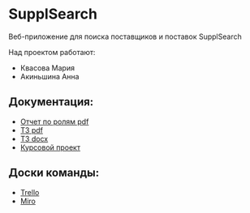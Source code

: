 # SupplSearch
Веб-приложение для поиска поставщиков и поставок SupplSearch

Над проектом работают:
- Квасова Мария
- Акиньшина Анна

## Документация: 
* [Отчет по ролям pdf](https://github.com/kvasovaM/SupplSearch/blob/master/Documents/Отчет%20по%20ролям.pdf)
* [ТЗ pdf](https://github.com/kvasovaM/SupplSearch/blob/master/Documents/Техническое%20задание.pdf)
* [ТЗ docx](https://github.com/kvasovaM/SupplSearch/blob/master/Documents/Техническое%20задание.docx)
* [Курсовой проект](https://github.com/kvasovaM/SupplSearch/blob/master/Documents/Курсовой%20проект.docx)
## Доски команды:

* [Trello](https://trello.com/b/96hKmHXz/проект-по-тп)
* [Miro](https://miro.com/app/board/o9J_kvWp8H8=/)
